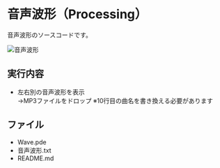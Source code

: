 # 音声波形（Processing）
音声波形のソースコードです。

![音声波形](https://user-images.githubusercontent.com/84171334/232210077-59644b8e-1843-4b4b-ab8b-2c0492b748c9.jpg)

## 実行内容
- 左右別の音声波形を表示   
→MP3ファイルをドロップ
※10行目の曲名を書き換える必要があります

## ファイル
- Wave.pde
- 音声波形.txt
- README.md
